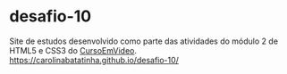 # desafio-10
Site de estudos desenvolvido como parte das atividades do módulo 2 de HTML5 e CSS3 do <a href="https://www.cursoemvideo.com/">CursoEmVideo</a>.
https://carolinabatatinha.github.io/desafio-10/
